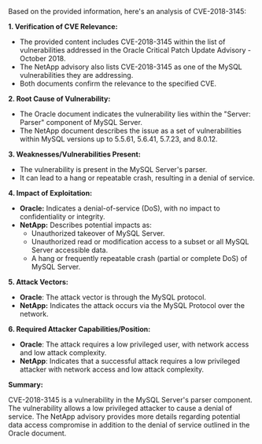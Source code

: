 Based on the provided information, here's an analysis of CVE-2018-3145:

**1. Verification of CVE Relevance:**

   - The provided content includes CVE-2018-3145 within the list of vulnerabilities addressed in the Oracle Critical Patch Update Advisory - October 2018.
   - The NetApp advisory also lists CVE-2018-3145 as one of the MySQL vulnerabilities they are addressing.
   - Both documents confirm the relevance to the specified CVE.

**2. Root Cause of Vulnerability:**

   - The Oracle document indicates the vulnerability lies within the "Server: Parser" component of MySQL Server.
   - The NetApp document describes the issue as a set of vulnerabilities within MySQL versions up to 5.5.61, 5.6.41, 5.7.23, and 8.0.12.

**3. Weaknesses/Vulnerabilities Present:**

   - The vulnerability is present in the MySQL Server's parser.
   - It can lead to a hang or repeatable crash, resulting in a denial of service.

**4. Impact of Exploitation:**

   - **Oracle:** Indicates a denial-of-service (DoS), with no impact to confidentiality or integrity.
   - **NetApp:** Describes potential impacts as:
      - Unauthorized takeover of MySQL Server.
      - Unauthorized read or modification access to a subset or all MySQL Server accessible data.
      - A hang or frequently repeatable crash (partial or complete DoS) of MySQL Server.
  
**5. Attack Vectors:**

   - **Oracle**: The attack vector is through the MySQL protocol.
   - **NetApp:** Indicates the attack occurs via the MySQL Protocol over the network.

**6. Required Attacker Capabilities/Position:**

   - **Oracle**: The attack requires a low privileged user, with network access and low attack complexity.
   - **NetApp**:  Indicates that a successful attack requires a low privileged attacker with network access and low attack complexity.

**Summary:**

CVE-2018-3145 is a vulnerability in the MySQL Server's parser component. The vulnerability allows a low privileged attacker to cause a denial of service.
The NetApp advisory provides more details regarding potential data access compromise in addition to the denial of service outlined in the Oracle document.